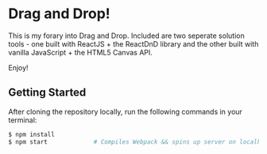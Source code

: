 # Drag and Drop!

This is my forary into Drag and Drop. Included are two seperate solution tools - one built with ReactJS + the ReactDnD library and the other built with vanilla JavaScript + the HTML5 Canvas API.

Enjoy! 

## Getting Started

After cloning the repository locally, run the following commands in your terminal:

```bash
$ npm install
$ npm start             # Compiles Webpack && spins up server on localhost:3001
```





